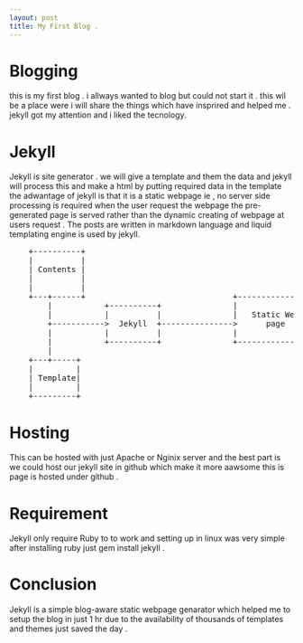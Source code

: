```yaml
---
layout: post
title: My First Blog .
---
```

# Blogging 
this is my first blog . i allways wanted to blog but could not start it . this wil be a place were i will share the things which have insprired and helped me . jekyll got my attention and i liked the tecnology.

# Jekyll 
Jekyll is site generator . we will give a template and them the data and jekyll will process this and make a html by putting required data in the template the adwantage of jekyll is that it is a static webpage ie , no server side processing is required when the user request the webpage the pre-generated page is served rather than the dynamic creating of webpage at users request . The posts are written in markdown language and liquid templating engine is used by jekyll.
<pre>
    +----------+
    |          |
    | Contents |
    |          |
    |          |
    +---+------+                               +--------------+
        |           +----------+               |              |
        |           |          |               |   Static Web |
        +----------->  Jekyll  +--------------->      page    |
        |           |          |               |              |
        |           +----------+               +--------------+
        |
    +---+-----+
    |         |
    | Template|
    |         |
    +---------+
</pre>
# Hosting
This can be hosted with just Apache or Nginix server and the best part is we could host our jekyll site in github which make it more aawsome this is page is hosted under github .

# Requirement 
Jekyll only require Ruby to to work and setting up in linux was very simple after installing ruby just gem install jekyll .

# Conclusion 
Jekyll is a simple blog-aware static webpage genarator which helped me to setup the blog in just 1 hr due to the availability of thousands of templates and themes just saved the day .


<br>

